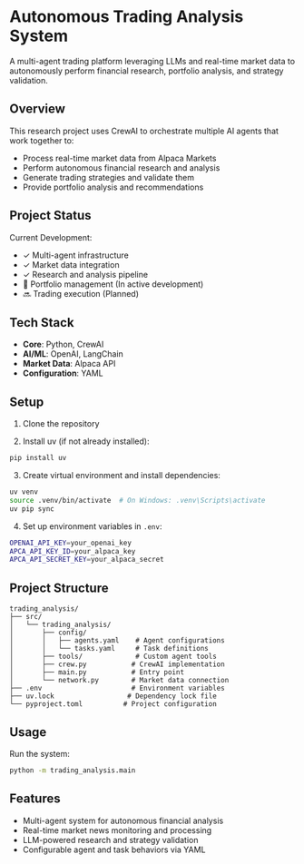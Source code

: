 # Autonomous Trading Analysis System

A multi-agent trading platform leveraging LLMs and real-time market data to autonomously perform financial research, portfolio analysis, and strategy validation.

## Overview

This research project uses CrewAI to orchestrate multiple AI agents that work together to:
- Process real-time market data from Alpaca Markets
- Perform autonomous financial research and analysis
- Generate trading strategies and validate them
- Provide portfolio analysis and recommendations

## Project Status

Current Development:
- ✓ Multi-agent infrastructure
- ✓ Market data integration
- ✓ Research and analysis pipeline
- 🚧 Portfolio management (In active development)
- 🔜 Trading execution (Planned)

## Tech Stack

- **Core**: Python, CrewAI
- **AI/ML**: OpenAI, LangChain
- **Market Data**: Alpaca API
- **Configuration**: YAML

## Setup

1. Clone the repository

2. Install uv (if not already installed):
```bash
pip install uv
```

3. Create virtual environment and install dependencies:
```bash
uv venv
source .venv/bin/activate  # On Windows: .venv\Scripts\activate
uv pip sync
```

4. Set up environment variables in `.env`:
```bash
OPENAI_API_KEY=your_openai_key
APCA_API_KEY_ID=your_alpaca_key
APCA_API_SECRET_KEY=your_alpaca_secret
```

## Project Structure

```
trading_analysis/
├── src/
│   └── trading_analysis/
│       ├── config/
│       │   ├── agents.yaml    # Agent configurations
│       │   └── tasks.yaml     # Task definitions
│       ├── tools/             # Custom agent tools
│       ├── crew.py           # CrewAI implementation
│       ├── main.py           # Entry point
│       └── network.py        # Market data connection
├── .env                      # Environment variables
├── uv.lock                  # Dependency lock file
└── pyproject.toml          # Project configuration
```

## Usage

Run the system:
```bash
python -m trading_analysis.main
```

## Features

- Multi-agent system for autonomous financial analysis
- Real-time market news monitoring and processing
- LLM-powered research and strategy validation
- Configurable agent and task behaviors via YAML
